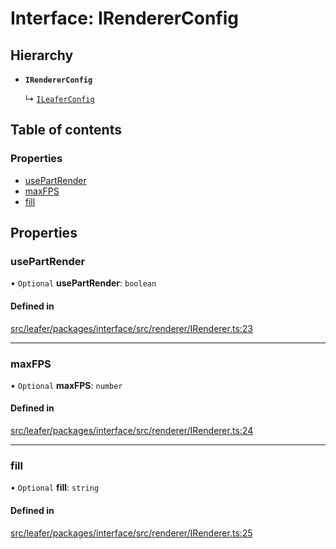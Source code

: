 # Interface: IRendererConfig

## Hierarchy

- **`IRendererConfig`**

  ↳ [`ILeaferConfig`](ILeaferConfig.md)

## Table of contents

### Properties

- [usePartRender](IRendererConfig.md#usepartrender)
- [maxFPS](IRendererConfig.md#maxfps)
- [fill](IRendererConfig.md#fill)

## Properties

### usePartRender

• `Optional` **usePartRender**: `boolean`

#### Defined in

[src/leafer/packages/interface/src/renderer/IRenderer.ts:23](https://github.com/leaferjs/leafer/blob/ce388543b1c91bc943ac7537f94ff47adf234c5d/packages/interface/src/renderer/IRenderer.ts#L23)

___

### maxFPS

• `Optional` **maxFPS**: `number`

#### Defined in

[src/leafer/packages/interface/src/renderer/IRenderer.ts:24](https://github.com/leaferjs/leafer/blob/ce388543b1c91bc943ac7537f94ff47adf234c5d/packages/interface/src/renderer/IRenderer.ts#L24)

___

### fill

• `Optional` **fill**: `string`

#### Defined in

[src/leafer/packages/interface/src/renderer/IRenderer.ts:25](https://github.com/leaferjs/leafer/blob/ce388543b1c91bc943ac7537f94ff47adf234c5d/packages/interface/src/renderer/IRenderer.ts#L25)
